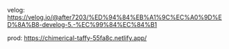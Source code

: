velog:
https://velog.io/@after7203/%ED%94%84%EB%A1%9C%EC%A0%9D%ED%8A%B8-develog-5.-%EC%99%84%EC%84%B1


prod:
https://chimerical-taffy-55fa8c.netlify.app/   
